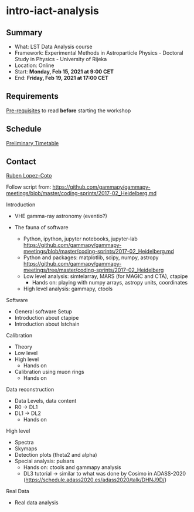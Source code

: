 # intro-iact-analysis

## Summary

* What: LST Data Analysis course
* Framework: Experimental Methods in Astroparticle Physics - Doctoral Study in Physics - University of Rijeka
* Location: Online 
* Start: **Monday, Feb 15, 2021 at 9:00 CET**
* End: **Friday, Feb 19, 2021 at 17:00 CET**

## Requirements
[Pre-requisites](https://github.com/rlopezcoto/intro-iact-analysis/blob/main/requirements.md) to read **before** starting the workshop

## Schedule

[Preliminary Timetable](https://github.com/rlopezcoto/intro-iact-analysis/blob/main/timetable.md)

## Contact
[Ruben Lopez-Coto](https://github.com/rlopezcoto)



Follow script from: https://github.com/gammapy/gammapy-meetings/blob/master/coding-sprints/2017-02_Heidelberg.md

Introduction
- VHE gamma-ray astronomy
  (eventio?)

- The fauna of software
  - Python, ipython, jupyter notebooks, jupyter-lab
  https://github.com/gammapy/gammapy-meetings/blob/master/coding-sprints/2017-02_Heidelberg.md
  - Python and packages: matplotlib, scipy, numpy, astropy
    https://github.com/gammapy/gammapy-meetings/tree/master/coding-sprints/2017-02_Heidelberg
  - Low level analysis: simtelarray, MARS (for MAGIC and CTA), ctapipe
    - Hands on: playing with numpy arrays, astropy units, coordinates
  - High level analysis: gammapy, ctools  

Software
- General software Setup
- Introduction about ctapipe
- Introduction about lstchain


Calibration
- Theory
- Low level
- High level
  - Hands on
- Calibration using muon rings
  - Hands on

Data reconstruction
- Data Levels, data content
- R0 -> DL1
- DL1 -> DL2
  - Hands on

High level
- Spectra
- Skymaps
- Detection plots (theta2 and alpha)
- Special analysis: pulsars
  - Hands on: ctools and gammapy analysis
  - DL3 tutorial -> similar to what was done by Cosimo in ADASS-2020 (https://schedule.adass2020.es/adass2020/talk/DHNJ9D/)



Real Data
- Real data analysis
